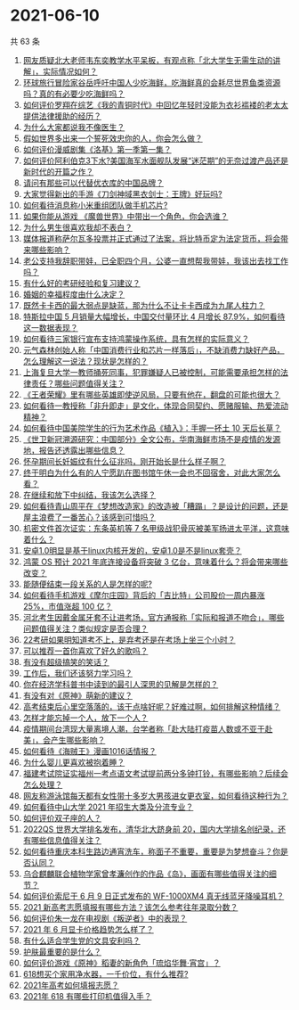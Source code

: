 # 2021-06-10

共 63 条

<!-- BEGIN -->
<!-- 最后更新时间 Thu Jun 10 2021 08:12:36 GMT+0800 (China Standard Time) -->

1. [网友质疑北大老师韦东奕教学水平呆板，有观点称「北大学生无需生动的讲解」，实际情况如何？](https://www.zhihu.com/question/463589084)
2. [环球旅行冒险家谷岳呼吁中国人少吃海鲜，吃海鲜真的会耗尽世界鱼类资源吗？真的有必要少吃海鲜吗？](https://www.zhihu.com/question/463886399)
3. [如何评价罗翔在综艺《我的青铜时代》中回忆年轻时没能为衣衫褴褛的老太太提供法律援助的经历？](https://www.zhihu.com/question/464013828)
4. [为什么大家都说我不像医生？](https://www.zhihu.com/question/463550139)
5. [假如世界多出来一个誓死效忠你的人，你会怎么做？](https://www.zhihu.com/question/462848357)
6. [如何评价漫威剧集《洛基》第一季第一集？](https://www.zhihu.com/question/464034803)
7. [如何评价阿利伯克3下水?美国海军水面舰队发展“迷茫期”的无奈过渡产品还是新时代的开篇之作？](https://www.zhihu.com/question/463924306)
8. [请问有那些可以代替优衣库的中国品牌？](https://www.zhihu.com/question/451270885)
9. [大家觉得新出的手游《刀剑神域黑衣剑士：王牌》好玩吗?](https://www.zhihu.com/question/464041915)
10. [如何看待消息称小米重组团队做手机芯片?](https://www.zhihu.com/question/464043487)
11. [如果你能从游戏 《魔兽世界》中带出一个角色，你会选谁？](https://www.zhihu.com/question/462389624)
12. [为什么男生很喜欢我却不表白？](https://www.zhihu.com/question/463798880)
13. [媒体报道称萨尔瓦多投票并正式通过了法案，将比特币定为法定货币，将会带来哪些影响？](https://www.zhihu.com/question/463566253)
14. [老公支持我辞职带娃，已全职四个月，公婆一直想帮我带娃，我该出去找工作吗？](https://www.zhihu.com/question/429050361)
15. [有什么好的考研经验和复习建议？](https://www.zhihu.com/question/281957516)
16. [婚姻的幸福程度由什么决定？](https://www.zhihu.com/question/459300547)
17. [既然卡卡西的最大弱点是缺蓝，那为什么不让卡卡西成为九尾人柱力？](https://www.zhihu.com/question/459339714)
18. [特斯拉中国 5 月销量大幅增长，中国交付量环比 4 月增长
    87.9%，如何看待这一数据表现？](https://www.zhihu.com/question/463536427)
19. [如何看待三家银行宣布支持鸿蒙操作系统，具有怎样的实际意义？](https://www.zhihu.com/question/463778303)
20. [元气森林创始人称「中国消费行业和芯片一样落后」，不缺消费力缺好产品，怎么理解这一说法？现状是怎样的？](https://www.zhihu.com/question/464022675)
21. [上海复旦大学一教师捅死同事，犯罪嫌疑人已被控制，可能需要承担怎样的法律责任？哪些问题值得关注？](https://www.zhihu.com/question/463773359)
22. [《王者荣耀》里有哪些英雄即使逆风局，只要有他在，翻盘的可能也很大？](https://www.zhihu.com/question/462971541)
23. [如何看待一教授称「非升即走」是文化，体现合同契约、愿赌服输、热爱流动精神？](https://www.zhihu.com/question/464057866)
24. [如何看待中国美院学生的行为艺术作品《植入》：手握一抔土 10
    天后长草？](https://www.zhihu.com/question/463307719)
25. [《世卫新冠溯源研究：中国部分》全文公布，华南海鲜市场不是疫情的发源地，报告还透露出哪些信息？](https://www.zhihu.com/question/464006198)
26. [怀孕期间长妊娠纹有什么征兆吗，刚开始长是什么样子啊？](https://www.zhihu.com/question/309491806)
27. [终于明白为什么有的人宁愿趴在图书馆午休一会也不回宿舍，对此大家怎么看？](https://www.zhihu.com/question/456455985)
28. [在继续和放下中纠结，我该怎么选择？](https://www.zhihu.com/question/463424165)
29. [如何看待青山周平在《梦想改造家》的改造被「糟蹋」？是设计的问题，还是屋主浪费了一番苦心？该感到可惜吗？](https://www.zhihu.com/question/462730740)
30. [机密文件首次证实：东条英机等 7
    名甲级战犯骨灰被美军扬进太平洋，这意味着什么？](https://www.zhihu.com/question/463707211)
31. [安卓1.0明显是基于linux内核开发的，安卓1.0是不是linux套壳？](https://www.zhihu.com/question/463995705)
32. [鸿蒙 OS 预计 2021 年底连接设备将突破 3
    亿台，意味着什么？将会带来哪些改变？](https://www.zhihu.com/question/463834577)
33. [能随便结束一段关系的人是怎样的呢?](https://www.zhihu.com/question/463377855)
34. [如何看待手机游戏《摩尔庄园》背后的「吉比特」公司股价一周内暴涨 25%，市值涨超 100
    亿？](https://www.zhihu.com/question/463704962)
35. [河北考生因戴金属牙套不让进考场，官方通报称「实际和报道不吻合」，哪些问题值得关注？类似规定是否合理？](https://www.zhihu.com/question/463806366)
36. [22考研如果明知道考不上，是弃考还是在考场上坐三个小时？](https://www.zhihu.com/question/463857051)
37. [可以推荐一首你喜欢了好久的歌吗？](https://www.zhihu.com/question/461209882)
38. [有没有超级搞笑的笑话？](https://www.zhihu.com/question/458404795)
39. [工作后，我们还该努力学习吗？](https://www.zhihu.com/question/463179609)
40. [你在经济学科普书中读到的最引人深思的见解是怎样的？](https://www.zhihu.com/question/456001371)
41. [有没有对《原神》萌新的建议？](https://www.zhihu.com/question/433204646)
42. [高考结束后心里空落落的，该干点啥好呢？好难过啊，如何排解这种情绪？](https://www.zhihu.com/question/463903480)
43. [怎样才能忘掉一个人，放下一个人？](https://www.zhihu.com/question/431715988)
44. [疫情期间台湾现大量离境人潮，台学者称「赴大陆打疫苗人数或不亚于赴美」，会产生哪些影响？](https://www.zhihu.com/question/463915254)
45. [如何看待《海贼王》漫画1016话情报？](https://www.zhihu.com/question/464027691)
46. [为什么婴儿更喜欢被抱着睡？](https://www.zhihu.com/question/454465321)
47. [福建考试院证实福州一考点语文考试提前两分多钟打铃，有哪些影响？后续会怎么处理？](https://www.zhihu.com/question/463943012)
48. [网友称游泳馆每天都有女性带十多岁大男孩进女更衣室，如何看待这种行为？](https://www.zhihu.com/question/463887838)
49. [如何看待中山大学 2021 年招生大类及分流专业？](https://www.zhihu.com/question/463925066)
50. [如何评价双子座的人？](https://www.zhihu.com/question/386252037)
51. [2022QS 世界大学排名发布，清华北大跻身前
    20，国内大学排名创纪录，还有哪些信息值得关注？](https://www.zhihu.com/question/463988313)
52. [如何看待重庆本科生路边通宵洗车，称面子不重要，重要是为梦想奋斗？你是否认同？](https://www.zhihu.com/question/463828183)
53. [乌合麒麟联合植物学家曾孝濂创作的作品《岛》，画面有哪些值得关注的细节？](https://www.zhihu.com/question/463946010)
54. [如何评价索尼于 6 月 9 日正式发布的 WF-1000XM4
    真无线蓝牙降噪耳机？](https://www.zhihu.com/question/463984969)
55. [2021 新高考志愿填报有哪些方法？该怎么参考往年录取分数？](https://www.zhihu.com/question/431604213)
56. [如何评价朱一龙在电视剧《叛逆者》中的表现？](https://www.zhihu.com/question/388819632)
57. [2021 年 6 月显卡价格趋势怎么样了？](https://www.zhihu.com/question/462608710)
58. [有什么适合学生党的文具安利吗？](https://www.zhihu.com/question/368136906)
59. [护肤最重要的是什么？](https://www.zhihu.com/question/428147299)
60. [如何评价游戏《原神》稻妻的新角色「琉焰华舞·宵宫」？](https://www.zhihu.com/question/463720589)
61. [618想买个家用净水器，一千价位，有什么推荐?](https://www.zhihu.com/question/456644378)
62. [2021年高考如何填报志愿？](https://www.zhihu.com/question/457946106)
63. [2021年 618 有哪些打印机值得入手？](https://www.zhihu.com/question/457255518)

<!-- END -->
